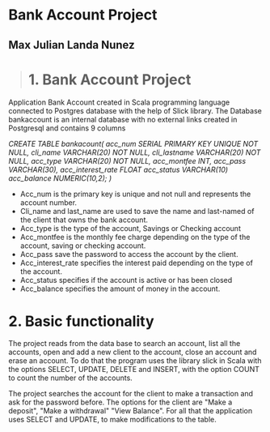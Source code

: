 # Bank Account Project
## Max Julian Landa Nunez

> # 1. Bank Account Project

Application Bank Account created in Scala programming language connected to Postgres database with the help of Slick library.
The Database bankaccount is an internal database with no external links created in Postgresql and contains 9 columns

*CREATE TABLE bankacount(
acc_num SERIAL PRIMARY KEY UNIQUE NOT NULL,
cli_name VARCHAR(20) NOT NULL,
cli_lastname VARCHAR(20) NOT NULL,
acc_type VARCHAR(20) NOT NULL,
acc_montfee INT,
acc_pass VARCHAR(30),
acc_interest_rate FLOAT
acc_status VARCHAR(10)
acc_balance NUMERIC(10,2);
)*

- Acc_num is the primary key is unique and not null and represents the account number.
- Cli_name and last_name are used to save the name and last-named of the client that owns the bank account.
- Acc_type is the type of the account, Savings or Checking account
- Acc_montfee is the monthly fee charge depending on the type of the account, saving or checking account.
- Acc_pass save the password to access the account by the client.
- Acc_interest_rate specifies the interest paid depending on the type of the account.
- Acc_status specifies if the account is active or has been closed
- Acc_balance specifies the amount of money in the account.


# 2.	Basic functionality
The project reads from the data base to search an account, list all the accounts, open and add a new client to the account, close an account and erase an account. To do that the program uses the library slick in Scala with the options SELECT, UPDATE, DELETE and INSERT, with the option COUNT to count the number of the accounts.

The project searches the account for the client to make a transaction and ask for the password before. The options for the client are "Make a deposit", "Make a withdrawal" "View Balance". For all that the application uses SELECT and UPDATE, to make modifications to the table. 
 
